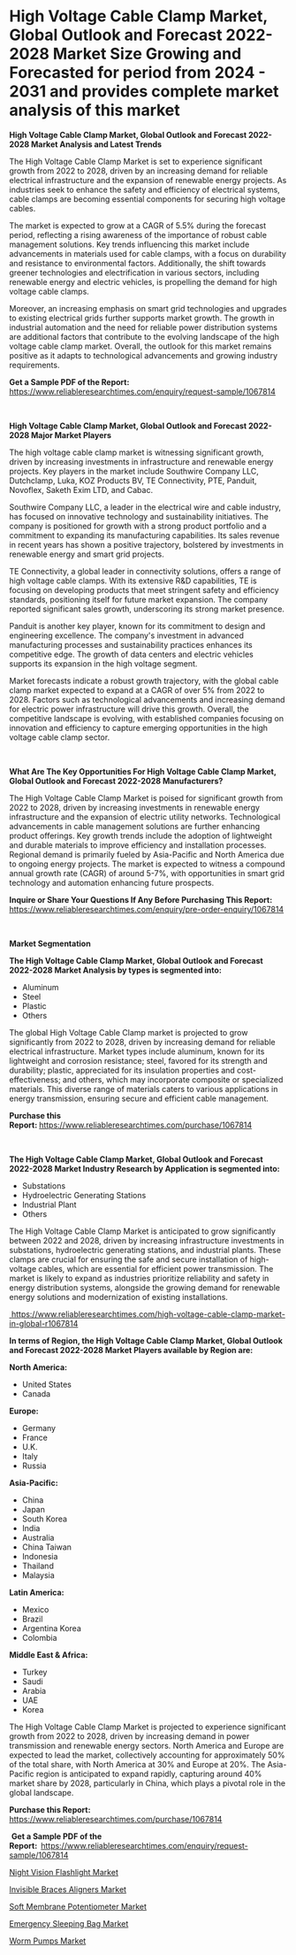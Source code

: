 <p><h1>High Voltage Cable Clamp Market, Global Outlook and Forecast 2022-2028 Market Size Growing and Forecasted for period from 2024 - 2031 and provides complete market analysis of this market</h1></p><p><strong>High Voltage Cable Clamp Market, Global Outlook and Forecast 2022-2028 Market Analysis and Latest Trends</strong></p>
<p><p>The High Voltage Cable Clamp Market is set to experience significant growth from 2022 to 2028, driven by an increasing demand for reliable electrical infrastructure and the expansion of renewable energy projects. As industries seek to enhance the safety and efficiency of electrical systems, cable clamps are becoming essential components for securing high voltage cables. </p><p>The market is expected to grow at a CAGR of 5.5% during the forecast period, reflecting a rising awareness of the importance of robust cable management solutions. Key trends influencing this market include advancements in materials used for cable clamps, with a focus on durability and resistance to environmental factors. Additionally, the shift towards greener technologies and electrification in various sectors, including renewable energy and electric vehicles, is propelling the demand for high voltage cable clamps.</p><p>Moreover, an increasing emphasis on smart grid technologies and upgrades to existing electrical grids further supports market growth. The growth in industrial automation and the need for reliable power distribution systems are additional factors that contribute to the evolving landscape of the high voltage cable clamp market. Overall, the outlook for this market remains positive as it adapts to technological advancements and growing industry requirements.</p></p>
<p><strong>Get a Sample PDF of the Report:&nbsp;</strong> <a href="https://www.reliableresearchtimes.com/enquiry/request-sample/1067814?utm_campaign=1616&utm_medium=2&utm_source=Github&utm_content=ia&utm_term=29102024&utm_id=high-voltage-cable-clamp-market-global-outlook-and-forecast-2022-2028">https://www.reliableresearchtimes.com/enquiry/request-sample/1067814</a></p>
<p>&nbsp;</p>
<p><strong>High Voltage Cable Clamp Market, Global Outlook and Forecast 2022-2028 Major Market Players</strong></p>
<p><p>The high voltage cable clamp market is witnessing significant growth, driven by increasing investments in infrastructure and renewable energy projects. Key players in the market include Southwire Company LLC, Dutchclamp, Luka, KOZ Products BV, TE Connectivity, PTE, Panduit, Novoflex, Saketh Exim LTD, and Cabac.</p><p>Southwire Company LLC, a leader in the electrical wire and cable industry, has focused on innovative technology and sustainability initiatives. The company is positioned for growth with a strong product portfolio and a commitment to expanding its manufacturing capabilities. Its sales revenue in recent years has shown a positive trajectory, bolstered by investments in renewable energy and smart grid projects.</p><p>TE Connectivity, a global leader in connectivity solutions, offers a range of high voltage cable clamps. With its extensive R&D capabilities, TE is focusing on developing products that meet stringent safety and efficiency standards, positioning itself for future market expansion. The company reported significant sales growth, underscoring its strong market presence.</p><p>Panduit is another key player, known for its commitment to design and engineering excellence. The company's investment in advanced manufacturing processes and sustainability practices enhances its competitive edge. The growth of data centers and electric vehicles supports its expansion in the high voltage segment.</p><p>Market forecasts indicate a robust growth trajectory, with the global cable clamp market expected to expand at a CAGR of over 5% from 2022 to 2028. Factors such as technological advancements and increasing demand for electric power infrastructure will drive this growth. Overall, the competitive landscape is evolving, with established companies focusing on innovation and efficiency to capture emerging opportunities in the high voltage cable clamp sector.</p></p>
<p>&nbsp;</p>
<p><strong>What Are The Key Opportunities For High Voltage Cable Clamp Market, Global Outlook and Forecast 2022-2028 Manufacturers?</strong></p>
<p><p>The High Voltage Cable Clamp Market is poised for significant growth from 2022 to 2028, driven by increasing investments in renewable energy infrastructure and the expansion of electric utility networks. Technological advancements in cable management solutions are further enhancing product offerings. Key growth trends include the adoption of lightweight and durable materials to improve efficiency and installation processes. Regional demand is primarily fueled by Asia-Pacific and North America due to ongoing energy projects. The market is expected to witness a compound annual growth rate (CAGR) of around 5-7%, with opportunities in smart grid technology and automation enhancing future prospects.</p></p>
<p><strong>Inquire or Share Your Questions If Any Before Purchasing This Report:</strong> <a href="https://www.reliableresearchtimes.com/enquiry/pre-order-enquiry/1067814?utm_campaign=1616&utm_medium=2&utm_source=Github&utm_content=ia&utm_term=29102024&utm_id=high-voltage-cable-clamp-market-global-outlook-and-forecast-2022-2028">https://www.reliableresearchtimes.com/enquiry/pre-order-enquiry/1067814</a></p>
<p>&nbsp;</p>
<p><strong>Market Segmentation</strong></p>
<p><strong>The High Voltage Cable Clamp Market, Global Outlook and Forecast 2022-2028 Market Analysis by types is segmented into:</strong></p>
<p><ul><li>Aluminum</li><li>Steel</li><li>Plastic</li><li>Others</li></ul></p>
<p><p>The global High Voltage Cable Clamp market is projected to grow significantly from 2022 to 2028, driven by increasing demand for reliable electrical infrastructure. Market types include aluminum, known for its lightweight and corrosion resistance; steel, favored for its strength and durability; plastic, appreciated for its insulation properties and cost-effectiveness; and others, which may incorporate composite or specialized materials. This diverse range of materials caters to various applications in energy transmission, ensuring secure and efficient cable management.</p></p>
<p><strong>Purchase this Report:&nbsp;</strong><a href="https://www.reliableresearchtimes.com/purchase/1067814?utm_campaign=1616&utm_medium=2&utm_source=Github&utm_content=ia&utm_term=29102024&utm_id=high-voltage-cable-clamp-market-global-outlook-and-forecast-2022-2028">https://www.reliableresearchtimes.com/purchase/1067814</a></p>
<p>&nbsp;</p>
<p><strong>The High Voltage Cable Clamp Market, Global Outlook and Forecast 2022-2028 Market Industry Research by Application is segmented into:</strong></p>
<p><ul><li>Substations</li><li>Hydroelectric Generating Stations</li><li>Industrial Plant</li><li>Others</li></ul></p>
<p><p>The High Voltage Cable Clamp Market is anticipated to grow significantly between 2022 and 2028, driven by increasing infrastructure investments in substations, hydroelectric generating stations, and industrial plants. These clamps are crucial for ensuring the safe and secure installation of high-voltage cables, which are essential for efficient power transmission. The market is likely to expand as industries prioritize reliability and safety in energy distribution systems, alongside the growing demand for renewable energy solutions and modernization of existing installations.</p></p>
<p><a href="https://www.reliableresearchtimes.com/high-voltage-cable-clamp-market-in-global-r1067814?utm_campaign=1616&utm_medium=2&utm_source=Github&utm_content=ia&utm_term=29102024&utm_id=high-voltage-cable-clamp-market-global-outlook-and-forecast-2022-2028">&nbsp;https://www.reliableresearchtimes.com/high-voltage-cable-clamp-market-in-global-r1067814</a></p>
<p><strong>In terms of Region, the High Voltage Cable Clamp Market, Global Outlook and Forecast 2022-2028 Market Players available by Region are:</strong></p>
<p>
    <p> <strong> North America: </strong>
        <ul>
            <li>United States</li>
            <li>Canada</li>
        </ul>
        </p> 
    <p> <strong> Europe: </strong>
        <ul>
            <li>Germany</li>
            <li>France</li>
            <li>U.K.</li>
            <li>Italy</li>
            <li>Russia</li>
        </ul>
        </p> 
    <p> <strong> Asia-Pacific: </strong>
        <ul>
            <li>China</li>
            <li>Japan</li>
            <li>South Korea</li>
            <li>India</li>
            <li>Australia</li>
            <li>China Taiwan</li>
            <li>Indonesia</li>
            <li>Thailand</li>
            <li>Malaysia</li>
        </ul>
        </p> 
    <p> <strong> Latin America: </strong>
        <ul>
            <li>Mexico</li>
            <li>Brazil</li>
            <li>Argentina Korea</li>
            <li>Colombia</li>
        </ul>
        </p> 
    <p> <strong> Middle East & Africa: </strong>
        <ul>
            <li>Turkey</li>
            <li>Saudi</li>
            <li>Arabia</li>
            <li>UAE</li>
            <li>Korea</li>
        </ul>
    </p>
    </p>
<p><p>The High Voltage Cable Clamp Market is projected to experience significant growth from 2022 to 2028, driven by increasing demand in power transmission and renewable energy sectors. North America and Europe are expected to lead the market, collectively accounting for approximately 50% of the total share, with North America at 30% and Europe at 20%. The Asia-Pacific region is anticipated to expand rapidly, capturing around 40% market share by 2028, particularly in China, which plays a pivotal role in the global landscape.</p></p>
<p><strong>Purchase this Report: </strong><a href="https://www.reliableresearchtimes.com/purchase/1067814?utm_campaign=1616&utm_medium=2&utm_source=Github&utm_content=ia&utm_term=29102024&utm_id=high-voltage-cable-clamp-market-global-outlook-and-forecast-2022-2028">https://www.reliableresearchtimes.com/purchase/1067814</a></p>
<p>&nbsp;<strong>Get a Sample PDF of the Report:&nbsp;&nbsp;</strong><a href="https://www.reliableresearchtimes.com/enquiry/request-sample/1067814?utm_campaign=1616&utm_medium=2&utm_source=Github&utm_content=ia&utm_term=29102024&utm_id=high-voltage-cable-clamp-market-global-outlook-and-forecast-2022-2028">https://www.reliableresearchtimes.com/enquiry/request-sample/1067814</a></p>
<p><strong></strong></p>
<p><p><a href="https://www.linkedin.com/pulse/night-vision-flashlight-market2024-2031-industry-insights-yywhe?utm_campaign=1616&utm_medium=2&utm_source=Github&utm_content=ia&utm_term=29102024&utm_id=high-voltage-cable-clamp-market-global-outlook-and-forecast-2022-2028">Night Vision Flashlight Market</a></p><p><a href="https://www.linkedin.com/pulse/navigating-global-invisible-braces-aligners-market-blxue?utm_campaign=1616&utm_medium=2&utm_source=Github&utm_content=ia&utm_term=29102024&utm_id=high-voltage-cable-clamp-market-global-outlook-and-forecast-2022-2028">Invisible Braces Aligners Market</a></p><p><a href="https://www.linkedin.com/pulse/global-soft-membrane-potentiometer-8-cagr-forecast-2024--fumnf?utm_campaign=1616&utm_medium=2&utm_source=Github&utm_content=ia&utm_term=29102024&utm_id=high-voltage-cable-clamp-market-global-outlook-and-forecast-2022-2028">Soft Membrane Potentiometer Market</a></p><p><a href="https://www.linkedin.com/pulse/emergency-sleeping-bag-market-size-share-analysis-growth-jytae?utm_campaign=1616&utm_medium=2&utm_source=Github&utm_content=ia&utm_term=29102024&utm_id=high-voltage-cable-clamp-market-global-outlook-and-forecast-2022-2028">Emergency Sleeping Bag Market</a></p><p><a href="https://www.linkedin.com/pulse/driving-forces-global-worm-pumps-market-trends-applications-clwmc?utm_campaign=1616&utm_medium=2&utm_source=Github&utm_content=ia&utm_term=29102024&utm_id=high-voltage-cable-clamp-market-global-outlook-and-forecast-2022-2028">Worm Pumps Market</a></p></p>